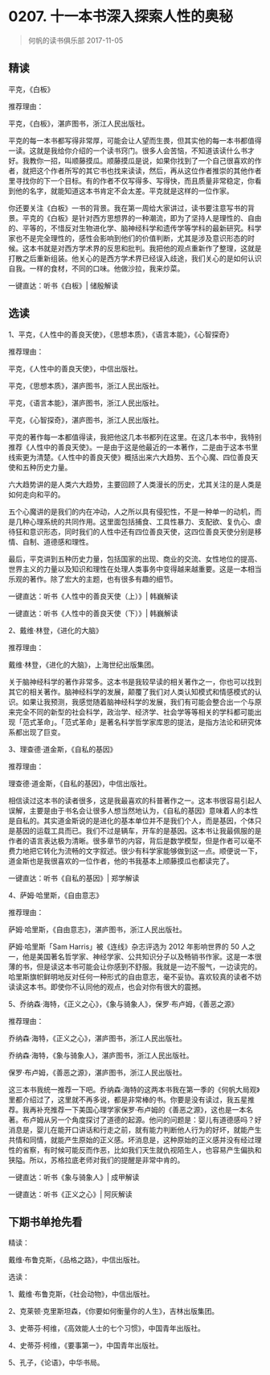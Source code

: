 # 0207. 十一本书深入探索人性的奥秘
> 何帆的读书俱乐部
2017-11-05

## 精读
平克，《白板》

推荐理由：

平克，《白板》，湛庐图书，浙江人民出版社。

平克的每一本书都写得非常厚，可能会让人望而生畏，但其实他的每一本书都值得一读。这就是我给你介绍的一个读书窍门。很多人会苦恼，不知道该读什么书才好。我教你一招，叫顺藤摸瓜。顺藤摸瓜是说，如果你找到了一个自己很喜欢的作者，就把这个作者所写的其它书也找来读读，然后，再从这位作者推崇的其他作者里寻找你的下一个目标。有的作者不仅写得多、写得快，而且质量非常稳定，你看到他的名字，就能知道这本书肯定不会太差。平克就是这样的一位作家。

你还要关注《白板》一书的背景。我在第一周给大家讲过，读书要注意写书的背景。平克的《白板》是针对西方思想界的一种潮流，即为了坚持人是理性的、自由的、平等的，不惜反对生物进化学、脑神经科学和遗传学等学科的最新研究。科学家也不是完全理性的，感性会影响到他们的价值判断，尤其是涉及意识形态的时候。这本书就是对西方学术界的反思和批判。我把他的观点重新作了整理，这就是打散之后重新组装。他关心的是西方学术界已经误入歧途，我们关心的是如何认识自我。一样的食材，不同的口味。他做沙拉，我来炒菜。

一键直达：听书《白板》| 储殷解读

## 选读
1、平克，《人性中的善良天使》，《思想本质》，《语言本能》，《心智探奇》

推荐理由：

平克，《人性中的善良天使》，中信出版社。

平克，《思想本质》，湛庐图书，浙江人民出版社。

平克，《语言本能》，湛庐图书，浙江人民出版社。

平克，《心智探奇》，湛庐图书，浙江人民出版社。

平克的著作每一本都值得读，我把他这几本书都列在这里。在这几本书中，我特别推荐《人性中的善良天使》。一是由于这是他最近的一本著作，二是由于这本书里线索更为清楚。《人性中的善良天使》概括出来六大趋势、五个心魔、四位善良天使和五种历史力量。

六大趋势讲的是人类六大趋势，主要回顾了人类漫长的历史，尤其关注的是人类是如何走向和平的。

五个心魔讲的是我们的内在冲动，人之所以具有侵犯性，不是一种单一的动机，而是几种心理系统的共同作用。这里面包括捕食、工具性暴力、支配欲、复仇心、虐待狂和意识形态，同时我们的人性中还有四位善良天使，这四位善良天使分别是移情、自制、道德感和理性。

最后，平克讲到五种历史力量，包括国家的出现、商业的交流、女性地位的提高、世界主义的力量以及知识和理性在处理人类事务中变得越来越重要。这是一本相当乐观的著作。除了宏大的主题，也有很多有趣的细节。

一键直达：听书《人性中的善良天使（上）》| 韩巍解读

一键直达：听书《人性中的善良天使（下）》| 韩巍解读

2、戴维·林登，《进化的大脑》

推荐理由：

戴维·林登，《进化的大脑》，上海世纪出版集团。

关于脑神经科学的著作非常多。这本书是我较早读的相关著作之一，你也可以找到其它的相关著作。脑神经科学的发展，颠覆了我们对人类认知模式和情感模式的认识。如果让我预测，我感觉随着脑神经科学的发展，我们有可能会整合出一个与原来完全不同的新型的社会科学，政治学、经济学、社会学等等相关的学科都可能出现「范式革命」。「范式革命」是著名科学哲学家库恩的提法，是指方法论和研究体系都出现了巨变。

3、理查德·道金斯，《自私的基因》

推荐理由：

理查德·道金斯，《自私的基因》，中信出版社。

相信读过这本书的读者很多，这是我最喜欢的科普著作之一。这本书很容易引起人误解，主要是由于书名会让很多人想当然地认为，《自私的基因》意味着人的本性是自私的。其实道金斯说的是进化的基本单位并不是我们个人，而是基因，个体只是基因的运载工具而已。我们不过是辆车，开车的是基因。这本书让我最佩服的是作者的语言表达极为清晰。很多章节的内容，背后是数学模型，但是作者可以毫不费力地把它转化为流畅的文字叙述。很少有科学家能够做到这一点。顺便说一下，道金斯也是我很喜欢的一位作者，他的书我基本上顺藤摸瓜也都读完了。

一键直达：听书《自私的基因》| 郑学解读

4、萨姆·哈里斯，《自由意志》

推荐理由：

萨姆·哈里斯，《自由意志》，湛庐图书，浙江人民出版社。

萨姆·哈里斯「Sam Harris」被《连线》杂志评选为 2012 年影响世界的 50 人之一，他是美国著名哲学家、神经学家、公共知识分子以及畅销书作家。这是一本很薄的书，但是读这本书可能会让你感到不舒服。我就是一边不服气，一边读完的。哈里斯旗帜鲜明地反对任何一种形式的自由意志，毫不妥协。喜欢较真的读者不妨读读这本书。即使你不认同他的观点，也会对你有很大的震撼。

5、乔纳森·海特，《正义之心》，《象与骑象人》，保罗·布卢姆，《善恶之源》

推荐理由：

乔纳森·海特，《正义之心》，湛庐图书，浙江人民出版社。

乔纳森·海特，《象与骑象人》，湛庐图书，浙江人民出版社。

保罗·布卢姆，《善恶之源》，湛庐图书，浙江人民出版社。

这三本书我统一推荐一下吧。乔纳森·海特的这两本书我在第一季的《何帆大局观》里都介绍过了，这里就不再多说，都是非常棒的书。你要是没有读过，我五星推荐。我再补充推荐一下美国心理学家保罗·布卢姆的《善恶之源》，这也是一本名著。布卢姆从另一个角度探讨了道德的起源。他问的问题是：婴儿有道德感吗？好消息是，婴儿在能开口讲话和行走之前，就有能力判断他人行为的好坏，就能产生共情和同情，就能产生原始的正义感。坏消息是，这种原始的正义感并没有经过理性的省察，有时候可能反而作恶，比如我们天生就仇视陌生人，也容易产生偏执和狭隘。所以，苏格拉底老师对我们的提醒是非常中肯的。

一键直达：听书《象与骑象人》| 成甲解读

一键直达：听书《正义之心》| 阿灰解读

## 下期书单抢先看
精读：

戴维·布鲁克斯，《品格之路》，中信出版社。

选读：

1、戴维·布鲁克斯，《社会动物》，中信出版社。

2、克莱顿·克里斯坦森，《你要如何衡量你的人生》，吉林出版集团。

3、史蒂芬·柯维，《高效能人士的七个习惯》，中国青年出版社。

4、史蒂芬·柯维，《要事第一》，中国青年出版社。

5、孔子，《论语》，中华书局。


